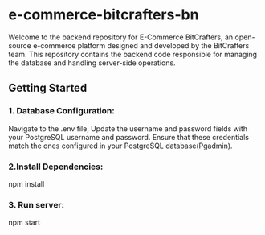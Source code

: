 # e-commerce-bitcrafters-bn

Welcome to the backend repository for E-Commerce BitCrafters, an open-source e-commerce platform designed and developed by the BitCrafters team. This repository contains the backend code responsible for managing the database and handling server-side operations.

## Getting Started

### 1. Database Configuration:

Navigate to the .env file,
Update the username and password fields with your PostgreSQL username and password. Ensure that these credentials match the ones configured in your PostgreSQL database(Pgadmin).

### 2.Install Dependencies:

npm install

### 3. Run server:

npm start
